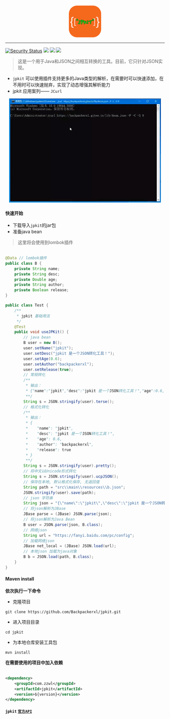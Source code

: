 <p align="center">
    <a href="#">
        <img src="./logo.png" alt="logo">
    </a>
</p>
<hr>

[![Security Status](https://www.oscs1024.com/platform/badge/murphysecurity/murphysec.svg?t=1)](https://www.murphysec.com/accept?code=a111c7f25ae06b96daa00627832e6b68&type=1&from=2&t=2)
[![](https://badgen.net/badge/releases/v1.1.2/purple?icon=github)](https://github.com/Backpackerxl/jpkit/releases/tag/V1.1.2)
[![](https://badgen.net/badge/maven/v1.0.0/cyan?icon=maven)](https://github.com/Backpackerxl/jpkit/packages/1773341)
[![](https://badgen.net/badge/license/Apache%20License%202.0/blue?icon=gitlab)](https://github.com/Backpackerxl/jpkit/blob/main/LICENSE)

> 这是一个用于Java和JSON之间相互转换的工具。目前，它只针对JSON实现。

- `jpkit` 可以使用插件支持更多的Java类型的解析，在需要时可以快速添加，在不用时可以快速抛弃，实现了动态增强其解析能力
- jpkit 应用案列—— `JCurl`

<p align="center">
    <img style="text-align: center" loading="lazy" src="./jcurl2.0.gif" width="480" height="328"  alt="jcurl2.0"/>
</p>

#### 快速开始

- 下载导入`jpkit`的jar包
- 准备java bean

> 这里将会使用到lombok插件

```java

@Data // lombok插件
public class B {
    private String name;
    private String desc;
    private Double age;
    private String author;
    private Boolean release;
}
```

```java
public class Test {
    /**
     * jpkit 基础用法
     */
    @Test
    public void useJPKit() {
        // java bean
        B user = new B();
        user.setName("jpkit");
        user.setDesc("jpkit 是一个JSON转化工具！");
        user.setAge(0.6);
        user.setAuthor("backpackerxl");
        user.setRelease(true);
        // 常规转化
        /**
         * 输出：
         * {"name":"jpkit","desc":"jpkit 是一个JSON转化工具！","age":0.6,"author":"backpackerxl","release":true}
         **/
        String s = JSON.stringify(user).terse();
        // 格式化转化
        /**
         * 输出：
         * {
         *    "name": "jpkit",
         *    "desc": "jpkit 是一个JSON转化工具！",
         *    "age": 0.6,
         *    "author": "backpackerxl",
         *    "release": true
         * }
         **/
        String s = JSON.stringify(user).pretty();
        // 将中文以Unicode形式转化
        String s = JSON.stringify(user).ucpJSON();
        // 保存在本地, 默认格式化保存, 无返回值
        String path = "src\\main\\resources\\b.json";
        JSON.stringify(user).save(path);
        // json 字符串
        String json = "{\"name\":\"jpkit\",\"desc\":\"jpkit 是一个JSON转化工具！\",\"age\":0.6,\"author\":\"backpackerxl\",\"release\":true}";
        // 将json解析为JBase
        JBase parse = (JBase) JSON.parse(json);
        // 将json解析为Java Bean
        B user = JSON.parse(json, B.class);
        // 网络json
        String url = "https://fanyi.baidu.com/pc/config";
        // 加载网络json
        JBase net_local = (JBase) JSON.load(url);
        // 本地json 加载为java对象
        B b = JSON.load(path, B.class);
    }
}
```

#### Maven install

**依次执行一下命令**

- 克隆项目

```
git clone https://github.com/Backpackerxl/jpkit.git
```

- 进入项目目录

```
cd jpkit
```

- 为本地仓库安装工具包

```
mvn install
```

**在需要使用的项目中加入依赖**

```xml

<dependency>
    <groupId>com.zzwl</groupId>
    <artifactId>jpkit</artifactId>
    <version>${version}</version>
</dependency>
```

#### `jpkit` [`官方API`](https://backpackerxl.github.io/jpkit/)
